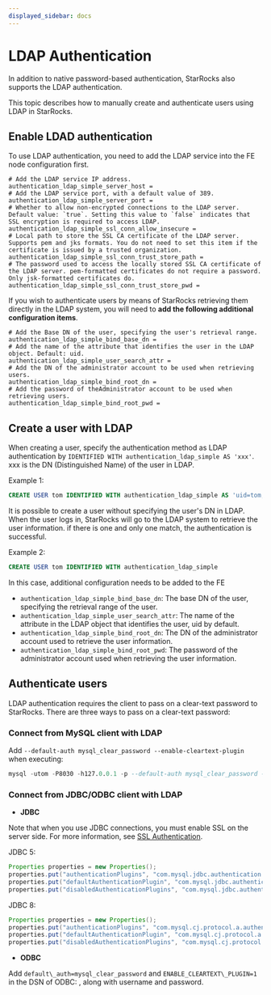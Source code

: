 ```yaml
---
displayed_sidebar: docs
---
```


# LDAP Authentication

In addition to native password-based authentication, StarRocks also supports the LDAP authentication.

This topic describes how to manually create and authenticate users using LDAP in StarRocks.

## Enable LDAD authentication

To use LDAP authentication, you need to add the LDAP service into the FE node configuration first.

```Properties
# Add the LDAP service IP address.
authentication_ldap_simple_server_host =
# Add the LDAP service port, with a default value of 389.
authentication_ldap_simple_server_port =
# Whether to allow non-encrypted connections to the LDAP server. Default value: `true`. Setting this value to `false` indicates that SSL encryption is required to access LDAP.
authentication_ldap_simple_ssl_conn_allow_insecure = 
# Local path to store the SSL CA certificate of the LDAP server. Supports pem and jks formats. You do not need to set this item if the certificate is issued by a trusted organization.
authentication_ldap_simple_ssl_conn_trust_store_path = 
# The password used to access the locally stored SSL CA certificate of the LDAP server. pem-formatted certificates do not require a password. Only jsk-formatted certificates do.
authentication_ldap_simple_ssl_conn_trust_store_pwd = 
```

If you wish to authenticate users by means of StarRocks retrieving them directly in the LDAP system, you will need to **add the following additional configuration items**.

```Properties
# Add the Base DN of the user, specifying the user's retrieval range.
authentication_ldap_simple_bind_base_dn =
# Add the name of the attribute that identifies the user in the LDAP object. Default: uid.
authentication_ldap_simple_user_search_attr =
# Add the DN of the administrator account to be used when retrieving users.
authentication_ldap_simple_bind_root_dn =
# Add the password of theAdministrator account to be used when retrieving users.
authentication_ldap_simple_bind_root_pwd =
```

## Create a user with LDAP

When creating a user, specify the authentication method as LDAP authentication by `IDENTIFIED WITH authentication_ldap_simple AS 'xxx'`. xxx is the DN (Distinguished Name) of the user in LDAP.

Example 1:

```sql
CREATE USER tom IDENTIFIED WITH authentication_ldap_simple AS 'uid=tom,ou=company,dc=example,dc=com'
```

It is possible to create a user without specifying the user's DN in LDAP. When the user logs in, StarRocks will go to the LDAP system to retrieve the user information. if there is one and only one match, the authentication is successful.

Example 2:

```sql
CREATE USER tom IDENTIFIED WITH authentication_ldap_simple
```

In this case, additional configuration needs to be added to the FE

- `authentication_ldap_simple_bind_base_dn`: The base DN of the user, specifying the retrieval range of the user.
- `authentication_ldap_simple_user_search_attr`: The name of the attribute in the LDAP object that identifies the user, uid by default.
- `authentication_ldap_simple_bind_root_dn`: The DN of the administrator account used to retrieve the user information.
- `authentication_ldap_simple_bind_root_pwd`: The password of the administrator account used when retrieving the user information.

## Authenticate users

LDAP authentication requires the client to pass on a clear-text password to StarRocks. There are three ways to pass on a clear-text password:

### Connect from MySQL client with LDAP

Add `--default-auth mysql_clear_password --enable-cleartext-plugin` when executing:

```sql
mysql -utom -P8030 -h127.0.0.1 -p --default-auth mysql_clear_password --enable-cleartext-plugin
```

### Connect from JDBC/ODBC client with LDAP

- **JDBC**

Note that when you use JDBC connections, you must enable SSL on the server side. For more information, see [SSL Authentication](./ssl_authentication.md).

JDBC 5:

```java
Properties properties = new Properties();
properties.put("authenticationPlugins", "com.mysql.jdbc.authentication.MysqlClearPasswordPlugin");
properties.put("defaultAuthenticationPlugin", "com.mysql.jdbc.authentication.MysqlClearPasswordPlugin");
properties.put("disabledAuthenticationPlugins", "com.mysql.jdbc.authentication.MysqlNativePasswordPlugin");
```

JDBC 8:

```java
Properties properties = new Properties();
properties.put("authenticationPlugins", "com.mysql.cj.protocol.a.authentication.MysqlClearPasswordPlugin");
properties.put("defaultAuthenticationPlugin", "com.mysql.cj.protocol.a.authentication.MysqlClearPasswordPlugin");
properties.put("disabledAuthenticationPlugins", "com.mysql.cj.protocol.a.authentication.MysqlNativePasswordPlugin");
```

- **ODBC**

Add `default\_auth=mysql_clear_password` and `ENABLE_CLEARTEXT\_PLUGIN=1` in the DSN of ODBC: , along with username and password.

